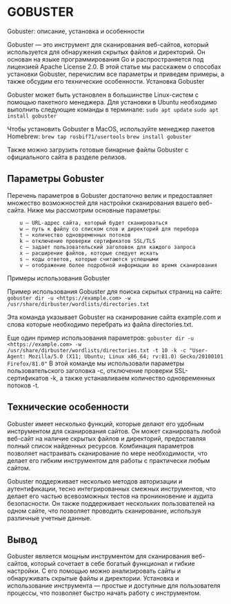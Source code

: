 # GOBUSTER
Gobuster: описание, установка и особенности

Gobuster — это инструмент для сканирования веб-сайтов, который используется для обнаружения скрытых файлов и директорий. Он основан на языке программирования Go и распространяется под лицензией Apache License 2.0. В этой статье мы расскажем о способах установки Gobuster, перечислим все параметры и приведем примеры, а также обсудим его технические особенности.
Установка Gobuster

Gobuster может быть установлен в большинстве Linux-систем с помощью пакетного менеджера. Для установки в Ubuntu необходимо выполнить следующие команды в терминале:
`sudo apt update`
`sudo apt install gobuster`

Чтобы установить Gobuster в MacOS, используйте менеджер пакетов Homebrew:
`brew tap rosbif71/usertools`
`brew install gobuster`

Также можно загрузить готовые бинарные файлы Gobuster с официального сайта в разделе релизов.

## Параметры Gobuster

Перечень параметров в Gobuster достаточно велик и предоставляет множество возможностей для настройки сканирования вашего веб-сайта. Ниже мы рассмотрим основные параметры:
```
    u — URL-адрес сайта, который будет сканироваться
    w — путь к файлу со списком слов и директорий для перебора
    t — количество одновременных потоков
    k — отключение проверки сертификатов SSL/TLS
    c — задает пользовательский заголовок для каждого запроса
    x — расширение файлов, которые следует искать
    s — коды ответов, которые считаются успешными
    v — отображение более подробной информации во время сканирования
```
Примеры использования Gobuster

Пример использования Gobuster для поиска скрытых страниц на сайте:
`gobuster dir -u <https://example.com> -w /usr/share/dirbuster/wordlists/directories.txt`

Эта команда указывает Gobuster на сканирование сайта example.com и слова которые необходимо перебрать из файла directories.txt.

Еще один пример использования параметров:
`gobuster dir -u <https://example.com> -w /usr/share/dirbuster/wordlists/directories.txt -t 10 -k -c "User-Agent: Mozilla/5.0 (X11; Ubuntu; Linux x86_64; rv:81.0) Gecko/20100101 Firefox/81.0"`
В этой команде мы использовали параметры пользовательского заголовка -c, отключение проверки SSL-сертификатов -k, а также устанавливаем количество одновременных потоков -t.
## Технические особенности

Gobuster имеет несколько функций, которые делают его удобным инструментом для сканирования сайтов. Он может сканировать любой веб-сайт на наличие скрытых файлов и директорий, предоставляя полный список найденных ресурсов. Комбинация параметров позволяет настраивать сканирование по мере необходимости, что делает его гибким инструментом для работы с практически любым сайтом.

Gobuster поддерживает несколько методов авторизации и аутентификации, тесно интегрированных смежных инструментов, что делает его частью всевозможных тестов на проникновение и аудита безопасности. Он также поддерживает нескольких пользователей на одном сайте, что позволяет проводить сканирование, используя различные учетные данные.
## Вывод

Gobuster является мощным инструментом для сканирования веб-сайтов, который сочетает в себе богатый функционал и гибкие настройки. С его помощью можно анализировать сайты и обнаруживать скрытые файлы и директории. Установка и использование инструмента — простые и доступные для пользователя процессы, что позволяет быстро начать работу с инструментом.
